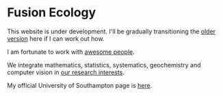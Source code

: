 # Fusion Ecology

This website is under development. I'll be gradually transitioning the [older version](http://fusionecology.org/FusionEcology/index.html) here if I can work out how. 

I am fortunate to work with [awesome people](https://tomezard.github.io/team). 

We integrate mathematics, statistics, systematics, geochemistry and computer vision in [our research interests](https://tomezard.github.io/research).

My official University of Southampton page is [here](https://www.southampton.ac.uk/oes/about/staff/te1e12.page). 
